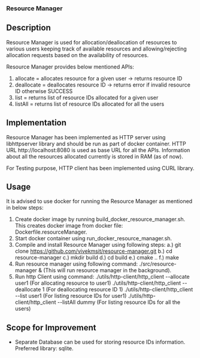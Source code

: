 ### Resource Manager

## Description

Resource Manager is used for allocation/deallocation of resources to various users keeping track of available resources and allowing/rejecting allocation requests based on the availability of resources.

Resource Manager provides below mentioned APIs:

1. allocate = allocates resource for a given user -> returns resource ID
2. deallocate = deallocates resource ID -> returns error if invalid resource ID otherwise SUCCESS
3. list = returns list of resource IDs allocated for a given user
4. listAll = returns list of resource IDs allocated for all the users


## Implementation

Resource Manager has been implemented as HTTP server using libhttpserver library and should be run as part of docker container.
HTTP URL http://localhost:8080 is used as base URL for all the APIs.
Information about all the resources allocated currently is stored in RAM (as of now).

For Testing purpose, HTTP client has been implemented using CURL library.

## Usage

It is advised to use docker for running the Resource Manager as mentioned in below steps:

1. Create docker image by running build_docker_resource_manager.sh. This creates docker image from docker file: Dockerfile.resourceManager.
2. Start docker container using run_docker_resource_manager.sh. 
3. Compile and install Resource Manager using following steps:
   a.) git clone https://github.com/vivekmsit/resource-manager.git
   b.) cd resource-manager
   c.) mkdir build
   d.) cd build
   e.) cmake ..
   f.) make
4. Run resource manager using following command: ./src/resource-manager & (This will run resource manager in the background).
5. Run http Client using command:
   ./utils/http-client/http_client --allocate user1 (For allocating resource to user1)
   ./utils/http-client/http_client --deallocate 1 (For deallocating resource ID 1)
   ./utils/http-client/http_client --list user1 (For listing resource IDs for user1)
   ./utils/http-client/http_client --listAll dummy (For listing resource IDs for all the users)

## Scope for Improvement
* Separate Database can be used for storing resource IDs information. Preferred library: sqlite.




